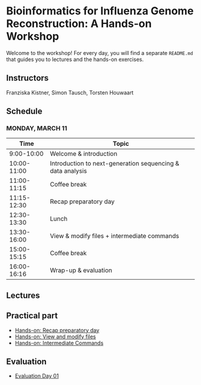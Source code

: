# Bioinformatics for Influenza Genome Reconstruction: A Hands-on Workshop 

Welcome to the workshop! For every day, you will find a separate `README.md` that guides you to lectures and the hands-on exercises.

## Instructors
Franziska Kistner, Simon Tausch, Torsten Houwaart

## Schedule
### <a name="0"></a> MONDAY, MARCH 11
| Time        | Topic |
| --          | --               |
| 9:00-10:00  | Welcome & introduction |
| 10:00-11:00 | Introduction to next-generation sequencing & data analysis |
| 11:00-11:15 | Coffee break |
| 11:15-12:30 | Recap preparatory day |
| 12:30-13:30 | Lunch |
| 13:30-16:00 | View & modify files + intermediate commands |
| 15:00-15:15 | Coffee break |
| 16:00-16:16 | Wrap-up & evaluation |


## Lectures


## Practical part 
* [Hands-on: Recap preparatory day](1.1_hands-on__recap_preparatory_day.md)
* [Hands-on: View and modify files](1.2_hands-on__view_and_modify_files.md)
* [Hands-on: Intermediate Commands](1.3_hands-on__intermediate_commands.md)


## Evaluation
* [Evaluation Day 01](https://docs.google.com/forms/d/e/1FAIpQLSelM4Nqk2yTbGQiE_cn7wedzHhS4GdQApFv2_PK6fINT-g00w/viewform?usp=sf_link)


